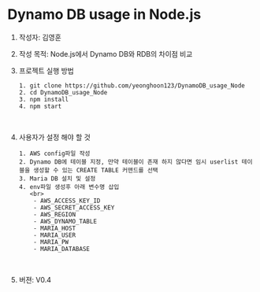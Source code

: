 # Dynamo DB usage in Node.js

1.  작성자: 김영훈
    <br>
2.  작성 목적: Node.js에서 Dynamo DB와 RDB의 차이점 비교
    <br>
3.  프로젝트 실행 방법

        1. git clone https://github.com/yeonghoon123/DynamoDB_usage_Node
        2. cd DynamoDB_usage_Node
        3. npm install
        4. npm start

    <br>

4.  사용자가 설정 해야 할 것

        1. AWS config파일 작성
        2. Dynamo DB에 테이블 지정, 만약 테이블이 존재 하지 않다면 임시 userlist 테이블을 생성할 수 있는 CREATE TABLE 커맨드를 선택
        3. Maria DB 설치 및 설정
        4. env파일 생성후 아래 변수명 삽입
           <br>
            - AWS_ACCESS_KEY_ID
            - AWS_SECRET_ACCESS_KEY
            - AWS_REGION
            - AWS_DYNAMO_TABLE
            - MARIA_HOST
            - MARIA_USER
            - MARIA_PW
            - MARIA_DATABASE

    <br>

5.  버젼: V0.4
